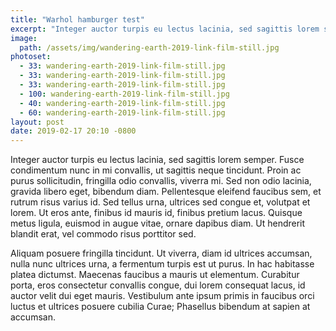 ```yaml
---
title: "Warhol hamburger test"
excerpt: "Integer auctor turpis eu lectus lacinia, sed sagittis lorem semper."
image:
  path: /assets/img/wandering-earth-2019-link-film-still.jpg
photoset:
  - 33: wandering-earth-2019-link-film-still.jpg
  - 33: wandering-earth-2019-link-film-still.jpg
  - 33: wandering-earth-2019-link-film-still.jpg
  - 100: wandering-earth-2019-link-film-still.jpg
  - 40: wandering-earth-2019-link-film-still.jpg
  - 60: wandering-earth-2019-link-film-still.jpg
layout: post
date: 2019-02-17 20:10 -0800
---
```


Integer auctor turpis eu lectus lacinia, sed sagittis lorem semper. Fusce condimentum nunc in mi convallis, ut sagittis neque tincidunt. Proin ac purus sollicitudin, fringilla odio convallis, viverra mi. Sed non odio lacinia, gravida libero eget, bibendum diam. Pellentesque eleifend faucibus sem, et rutrum risus varius id. Sed tellus urna, ultrices sed congue et, volutpat et lorem. Ut eros ante, finibus id mauris id, finibus pretium lacus. Quisque metus ligula, euismod in augue vitae, ornare dapibus diam. Ut hendrerit blandit erat, vel commodo risus porttitor sed.

Aliquam posuere fringilla tincidunt. Ut viverra, diam id ultrices accumsan, nulla nunc ultrices urna, a fermentum turpis est ut purus. In hac habitasse platea dictumst. Maecenas faucibus a mauris ut elementum. Curabitur porta, eros consectetur convallis congue, dui lorem consequat lacus, id auctor velit dui eget mauris. Vestibulum ante ipsum primis in faucibus orci luctus et ultrices posuere cubilia Curae; Phasellus bibendum at sapien at accumsan.
